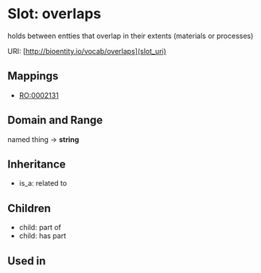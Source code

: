# Slot: overlaps


holds between entties that overlap in their extents (materials or processes)

URI: [http://bioentity.io/vocab/overlaps](slot_uri)
## Mappings

 * [RO:0002131](http://purl.obolibrary.org/obo/RO_0002131)
## Domain and Range

named thing -> **string**
## Inheritance

 *  is_a: related to
## Children

 *  child: part of
 *  child: has part
## Used in

